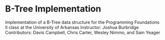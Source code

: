 # B-Tree Implementation
Implementation of a B-Tree data structure for the Programming Foundations II class at the University of Arkansas
Instructor: Joshua Burbridge
Contributors: Davis Campbell, Chris Carter, Wesley Nimmo, and Sam Yeager
